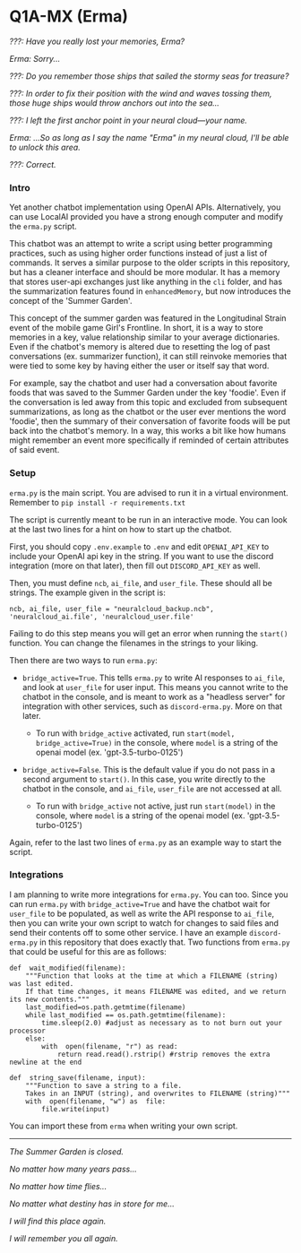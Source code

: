# Q1A-MX (Erma)

*???: Have you really lost your memories, Erma?*

*Erma: Sorry...*

*???: Do you remember those ships that sailed the stormy seas for treasure?*

*???: In order to fix their position with the wind and waves tossing them, those huge ships would throw anchors out into the sea...*

*???: I left the first anchor point in your neural cloud—your name.*

*Erma: ...So as long as I say the name "Erma" in my neural cloud, I'll be able to unlock this area.*

*???: Correct.*

### Intro
Yet another chatbot implementation using OpenAI APIs. Alternatively, you can use LocalAI provided you have a strong enough computer and modify the ```erma.py``` script.

This chatbot was an attempt to write a script using better programming practices, such as using higher order functions instead of just a list of commands. It serves a similar purpose to the older scripts in this repository, but has a cleaner interface and should be more modular. It has a memory that stores user-api exchanges just like anything in the ```cli``` folder, and has the summarization features found in ```enhancedMemory```, but now introduces the concept of the 'Summer Garden'.

This concept of the summer garden was featured in the Longitudinal Strain event of the mobile game Girl's Frontline. In short, it is a way to store memories in a key, value relationship similar to your average dictionaries. Even if the chatbot's memory is altered due to resetting the log of past conversations (ex. summarizer function), it can still reinvoke memories that were tied to some key by having either the user or itself say that word.

For example, say the chatbot and user had a conversation about favorite foods that was saved to the Summer Garden under the key 'foodie'. Even if the conversation is led away from this topic and excluded from subsequent summarizations, as long as the chatbot or the user ever mentions the word 'foodie', then the summary of their conversation of favorite foods will be put back into the chatbot's memory. In a way, this works a bit like how humans might remember an event more specifically if reminded of certain attributes of said event.

### Setup
```erma.py``` is the main script. You are advised to run it in a virtual environment. Remember to ```pip install -r requirements.txt```

The script is currently meant to be run in an interactive mode. You can look at the last two lines for a hint on how to start up the chatbot.

First, you should copy ```.env.example``` to ```.env``` and edit ```OPENAI_API_KEY``` to include your OpenAI api key in the string. If you want to use the discord integration (more on that later), then fill out ```DISCORD_API_KEY``` as well.

Then, you must define ```ncb```, ```ai_file```, and ```user_file```. These should all be strings. The example given in the script is:

```ncb, ai_file, user_file = "neuralcloud_backup.ncb", 'neuralcloud_ai.file', 'neuralcloud_user.file'```

Failing to do this step means you will get an error when running the ```start()``` function. You can change the filenames in the strings to your liking.

 Then there are two ways to run ```erma.py```:

- ```bridge_active=True```. This tells ```erma.py``` to write AI responses to ```ai_file```, and look at ```user_file``` for user input. This means you cannot write to the chatbot in the console, and is meant to work as a "headless server" for integration with other services, such as ```discord-erma.py```. More on that later. 

	- To run with ```bridge_active``` activated, run ```start(model, bridge_active=True)``` in the console, where ```model``` is a string of the openai model (ex. 'gpt-3.5-turbo-0125')

- ```bridge_active=False```. This is the default value if you do not pass in a second argument to ```start()```. In this case, you write directly to the chatbot in the console, and ```ai_file```, ```user_file``` are not accessed at all.

	- To run with ```bridge_active``` not active, just run ```start(model)``` in the console, where ```model``` is a string of the openai model (ex. 'gpt-3.5-turbo-0125')

Again, refer to the last two lines of ```erma.py``` as an example way to start the script.

### Integrations

I am planning to write more integrations for ```erma.py```. You can too. Since you can run ```erma.py``` with ```bridge_active=True``` and have the chatbot wait for ```user_file``` to be populated, as well as write the API response to ```ai_file```, then you can write your own script to watch for changes to said files and send their contents off to some other service. I have an example ```discord-erma.py``` in this repository that does exactly that. Two functions from ```erma.py``` that could be useful for this are as follows:

```
def  wait_modified(filename):
	"""Function that looks at the time at which a FILENAME (string) was last edited.
	If that time changes, it means FILENAME was edited, and we return its new contents."""
	last_modified=os.path.getmtime(filename)
	while last_modified == os.path.getmtime(filename):
		time.sleep(2.0) #adjust as necessary as to not burn out your processor
	else:
		with  open(filename, "r") as read:
			return read.read().rstrip() #rstrip removes the extra newline at the end

def  string_save(filename, input):
	"""Function to save a string to a file.
	Takes in an INPUT (string), and overwrites to FILENAME (string)"""
	with  open(filename, "w") as  file:
		file.write(input)
```

You can import these from ```erma``` when writing your own script.

---

*The Summer Garden is closed.*

*No matter how many years pass...*

*No matter how time flies...*

*No matter what destiny has in store for me...*

*I will find this place again.*

*I will remember you all again.*
